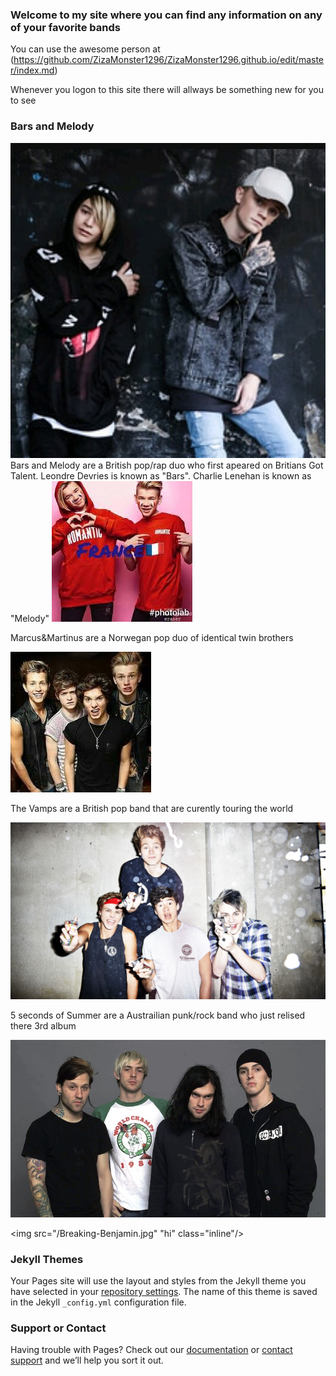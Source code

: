 ### Welcome to my site where you can find any information on any of your favorite bands

You can use the awesome person at (https://github.com/ZizaMonster1296/ZizaMonster1296.github.io/edit/master/index.md) 

Whenever you logon to this site there will allways be something new for you to see

### Bars and Melody
<img src="27879840_156810825116304_4833839718594510848_n.jpg" alt="hi" class="inline"/>
Bars and Melody are a British pop/rap duo who first apeared on Britians Got Talent. Leondre Devries is known as "Bars". Charlie Lenehan is known as "Melody"


<img src="/images.jpeg" alt="hi" class="inline"/>

Marcus&Martinus are a Norwegan pop duo of identical twin brothers



<img src="/download.jpeg" alt="hi" class="inline"/>

The Vamps are a British pop band that are curently touring the world


<img src="/f99cfb8b80456902e3f9385d3a948e4c.jpg" alt="hi" class="inline"/>

5 seconds of Summer are a Austrailian punk/rock band who just relised there 3rd album


<img src="/The-Used-main.jpg" alt="hi" class="inline"/>

<img src="/Breaking-Benjamin.jpg" "hi" class="inline"/>

### Jekyll Themes

Your Pages site will use the layout and styles from the Jekyll theme you have selected in your [repository settings](https://github.com/ZizaMonster1296/ZizaMonster1296.github.io/settings). The name of this theme is saved in the Jekyll `_config.yml` configuration file.

### Support or Contact

Having trouble with Pages? Check out our [documentation](https://help.github.com/categories/github-pages-basics/) or [contact support](https://github.com/contact) and we’ll help you sort it out. 

